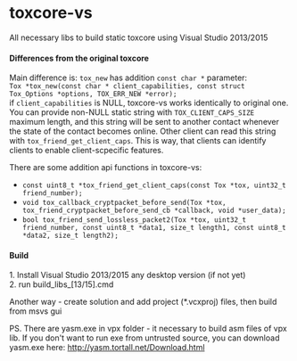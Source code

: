 # toxcore-vs 

All necessary libs to build static toxcore using Visual Studio 2013/2015

<h4>Differences from the original toxcore</h4>

Main difference is: `tox_new` has addition `const char *` parameter:<br>
`Tox *tox_new(const char * client_capabilities, const struct Tox_Options *options, TOX_ERR_NEW *error);`<br>
if `client_capabilities` is NULL, toxcore-vs works identically to original one. You can provide non-NULL static string with `TOX_CLIENT_CAPS_SIZE` maximum length, and this string will be sent to another contact whenever the state of the contact becomes online. Other client can read this string with `tox_friend_get_client_caps`. This is way, that clients can identify clients to enable client-scpecific features.

There are some addition api functions in toxcore-vs:<br>
- `const uint8_t *tox_friend_get_client_caps(const Tox *tox, uint32_t friend_number);`<br>
- `void tox_callback_cryptpacket_before_send(Tox *tox, tox_friend_cryptpacket_before_send_cb *callback, void *user_data);`<br>
- `bool tox_friend_send_lossless_packet2(Tox *tox, uint32_t friend_number, const uint8_t *data1, size_t length1, const uint8_t *data2, size_t length2);`<br>

<h4>Build</h4>
1. Install Visual Studio 2013/2015 any desktop version (if not yet)<br />
2. run build_libs_[13/15].cmd<br />

Another way - create solution and add project (*.vcxproj) files, then build from msvs gui

PS. There are yasm.exe in vpx folder - it necessary to build asm files of vpx lib.
If you don't want to run exe from untrusted source, you can download yasm.exe here: http://yasm.tortall.net/Download.html

